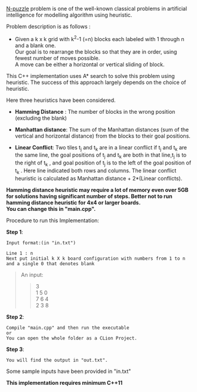 [N-puzzle](https://en.wikipedia.org/wiki/15_puzzle) problem is one of the well-known classical problems in artificial intelligence for modelling algorithm using heuristic.  
  
Problem description is as follows :  
* Given a k x k grid with k<sup>2</sup>-1 (=n) blocks each labeled with 1 through n and a blank one.  
Our goal is to rearrange the blocks so that they are in order, using fewest number of moves possible.  
A move can be either a horizontal or vertical sliding of block. 
    
This C++ implementation uses A* search to solve this problem using heuristic. The success of this approach largely depends on the choice of heuristic.  
  
  
Here three heuristics have been considered.  
    
* **Hamming Distance** : The number of blocks in the wrong position (excluding the blank)
  
* **Manhattan distance**: The sum of the Manhattan distances (sum of the vertical and
horizontal distance) from the blocks to their goal positions.  
  
* **Linear Conflict**: Two tiles t<sub>j</sub> and t<sub>k</sub> are in a linear conflict if t<sub>j</sub> and t<sub>k</sub> are the same line, the
goal positions of t<sub>j</sub> and t<sub>k</sub> are both in that line,t<sub>j</sub> is to the right of t<sub>k</sub> , and goal position of t<sub>j</sub>
is to the left of the goal position of t<sub>k</sub> . Here line indicated both rows and columns. The
linear conflict heuristic is calculated as Manhattan distance + 2*(Linear conflicts).
  
**Hamming distance heuristic may require a lot of memory even over 5GB for solutions having significant number of steps. Better not to run hamming distance heuristic for 4x4 or larger boards.  
You can change this in "main.cpp".**
  
  
Procedure to run this Implementation:  
  
**Step 1**:  
  
    Input format:(in "in.txt")  
    
    Line 1 : n  
    Next put initial k X k board configuration with numbers from 1 to n and a single 0 that denotes blank
  
>An input:  
>> 3  
>> 1 5 0  
>> 7 6 4  
>> 2 3 8  
    

**Step 2**:  
  
    Compile "main.cpp" and then run the executable    
    or  
    You can open the whole folder as a CLion Project.  
  
**Step 3**:  
  
    You will find the output in "out.txt".  
  
  
Some sample inputs have been provided in "in.txt"  
  
**This implementation requires minimum C++11**
  
    
    